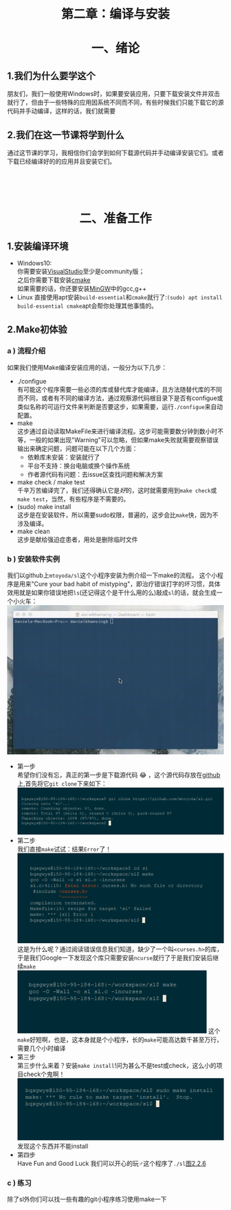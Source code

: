 # <center>第二章：编译与安装</center>

# <center>一、绪论</center>
## 1.我们为什么要学这个
朋友们，我们一般使用Windows时，如果要安装应用，只要下载安装文件并双击就行了，但由于一些特殊的应用因系统不同而不同，有些时候我们只能下载它的源代码并手动编译，这样的话，我们就需要

## 2.我们在这一节课将学到什么
通过这节课的学习，我相信你们会学到如何下载源代码并手动编译安装它们。或者下载已经编译好的的应用并且安装它们。
<p>&nbsp;</p>
<p>&nbsp;</p>

# <center>二、准备工作</center>

## 1.安装编译环境
- Windows10:<br>
你需要安装[VisualStudio](https://visualstudio.microsoft.com/)至少是community版；<br>
之后你需要下载安装[cmake](https://cmake.org/)<br>
如果需要的话，你还要安装[MinGW](http://www.mingw.org/)中的gcc,g++
- Linux
直接使用apt安装`build-essential`和`cmake`就行了:`(sudo) apt install build-essential cmake`apt会帮你处理其他事情的。

## 2.Make初体验
### a ) 流程介绍
如果我们使用Make编译安装应用的话，一般分为以下几步：
- ./configue<br>
有可能这个程序需要一些必须的库或替代库才能编译，且方法随替代库的不同而不同，或者有不同的编译方法，通过观察源代码根目录下是否有configue或类似名称的可运行文件来判断是否要这步，如果需要，运行`./configue`来自动配置。
- make<br>
这步通过自动读取MakeFile来进行编译流程。这步可能需要数分钟到数小时不等，一般的如果出现"Warning"可以忽略，但如果make失败就需要观察错误输出来确定问题，问题可能在以下几个方面：
    - 依赖库未安装：安装就行了
    - 平台不支持：换台电脑或换个操作系统
    - 作者源代码有问题：去issue区查找问题和解决方案
- make check / make test<br>
千辛万苦编译完了，我们还得确认它是*好*的，这时就需要用到`make check`或`make test`，当然，有些程序是不需要的。
- (sudo) make install<br>
这步是在安装软件，所以需要sudo权限，普遍的，这步会比`make`快，因为不涉及编译。
- make clean<br>
这步是献给强迫症患者，用处是删除临时文件
### b ) 安装软件实例
我们以github上`mtoyoda/sl`这个小程序安装为例介绍一下make的流程。
这个小程序是用来"Cure your bad habit of mistyping"，即治疗错误打字的坏习惯，具体效用就是如果你错误地把`ls`(还记得这个是干什么用的么)敲成`sl`的话，就会生成一个小火车：
![图2.2.1](./2/2.2.1.gif)
- 第一步<br>
希望你们没有忘，真正的第一步是下载源代码 &#x1F602; ，这个源代码存放在[github](https://github.com/mtoyoda/sl)上,首先将它`git clone`下来如下：![图2.2.2](./2/2.2.2.png)
- 第二步<br>
我们直接`make`试试：结果`Error`了！![图2.2.3](./2/2.2.3.png)
这是为什么呢？通过阅读错误信息我们知道，缺少了一个叫`<curses.h>`的库，于是我们Google一下发现这个库只需要安装`ncurse`就行了于是我们安装后继续`make`
![图2.2.4](./2/2.2.4.png)
这个`make`好短啊，也是，这本身就是个小程序，长的`make`可能高达数千甚至万行，需要几个小时编译
- 第三步<br>
第三步什么来着？安装`make install`!问为甚么不是test或check，这么小的项目check个鬼啊！![图2.2.5](./2/2.2.5.png)发现这个东西并不能install
- 第四步<br>
Have Fun and Good Luck
我们可以开心的玩♂这个程序了`./sl`[图2.2.6](./2/2.2.6.png)
### c ) 练习
除了sl外你们可以找一些有趣的git小程序练习使用make一下